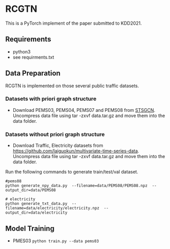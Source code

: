 # RCGTN
This is a PyTorch implement of the paper submitted to KDD2021.

## Requirements
* python3
* see requirments.txt

## Data Preparation
RCGTN is implemented on those several public traffic datasets.

### Datasets with priori graph structure
* Download PEMS03, PEMS04, PEMS07 and PEMS08 from [STSGCN](https://github.com/Davidham3/STSGCN). Uncompress data file using tar -zxvf data.tar.gz and move them into the data folder.

### Datasets without priori graph structure
* Download Traffic, Electricity datasets from https://github.com/laiguokun/multivariate-time-series-data. Uncompress data file using tar -zxvf data.tar.gz and move them into the data folder.

Run the following commands to generate train/test/val dataset.

```
#pems08
python generate_npy_data.py  --filename=data/PEMS08/PEMS08.npz  --output_dir=data/PEMS08

# electricity
python generate_txt_data.py  --filename=data/electricity/electricity.npz  --output_dir=data/electricity
```

## Model Training
* PMES03
`python train.py --data pems03`


